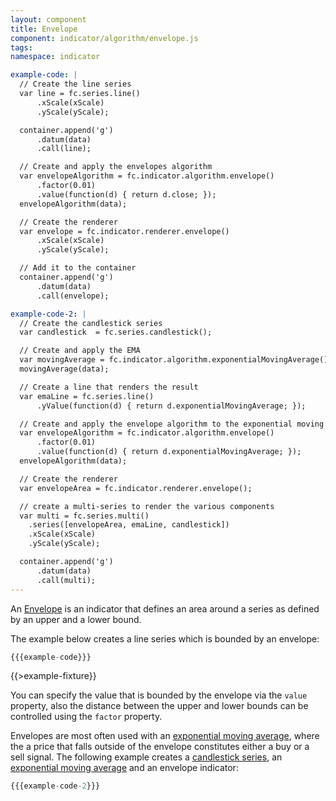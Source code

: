 ```yaml
---
layout: component
title: Envelope
component: indicator/algorithm/envelope.js
tags:
namespace: indicator

example-code: |
  // Create the line series
  var line = fc.series.line()
      .xScale(xScale)
      .yScale(yScale);

  container.append('g')
      .datum(data)
      .call(line);

  // Create and apply the envelopes algorithm
  var envelopeAlgorithm = fc.indicator.algorithm.envelope()
      .factor(0.01)
      .value(function(d) { return d.close; });
  envelopeAlgorithm(data);

  // Create the renderer
  var envelope = fc.indicator.renderer.envelope()
      .xScale(xScale)
      .yScale(yScale);

  // Add it to the container
  container.append('g')
      .datum(data)
      .call(envelope);

example-code-2: |
  // Create the candlestick series
  var candlestick  = fc.series.candlestick();

  // Create and apply the EMA
  var movingAverage = fc.indicator.algorithm.exponentialMovingAverage()
  movingAverage(data);

  // Create a line that renders the result
  var emaLine = fc.series.line()
      .yValue(function(d) { return d.exponentialMovingAverage; });

  // Create and apply the envelope algorithm to the exponential moving average
  var envelopeAlgorithm = fc.indicator.algorithm.envelope()
      .factor(0.01)
      .value(function(d) { return d.exponentialMovingAverage; });
  envelopeAlgorithm(data);

  // Create the renderer
  var envelopeArea = fc.indicator.renderer.envelope();

  // create a multi-series to render the various components
  var multi = fc.series.multi()
    .series([envelopeArea, emaLine, candlestick])
    .xScale(xScale)
    .yScale(yScale);

  container.append('g')
      .datum(data)
      .call(multi);
---
```


An [Envelope](http://www.investopedia.com/terms/e/envelope.asp?optm=sa_v2) is an indicator that defines an area around a series as defined by an upper and a lower bound.

The example below creates a line series which is bounded by an envelope:

```js
{{{example-code}}}
```

{{>example-fixture}}

You can specify the value that is bounded by the envelope via the `value` property, also the distance between the upper and lower bounds can be controlled using the `factor` property.

Envelopes are most often used with an [exponential moving average](./exponentialMovingAverage), where the a price that falls outside of the envelope constitutes either a buy or a sell signal. The following example creates a
[candlestick series](../series/candlestick), an [exponential moving average](./exponentialMovingAverage)
and an envelope indicator:

```js
{{{example-code-2}}}
```

<div id="envelope_2" class="chart"> </div>
<script type="text/javascript">
(function() {
    var desiredWidth = $('#envelope_2').width(),
        desiredHeight = desiredWidth / 2.4; //keeps the width-height ratio at 600-250 (defaults for createFixture)
    var f = createFixture('#envelope_2', desiredWidth, desiredHeight, null, function() { return true; });
    var container = f.container, data = f.data,
      xScale = f.xScale, yScale = f.yScale;
    {{{example-code-2}}}
}());
</script>
